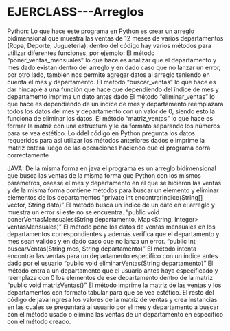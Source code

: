 # EJERCLASS---Arreglos

Python:
Lo que hace este programa en Python es crear un arreglo bidimensional que muestra las ventas de 12 meses de varios departamentos (Ropa, Deporte, Jugueteria), dentro del código hay varios métodos para utilizar diferentes funciones, por ejemplo:
El método “poner_ventas_mensuales” lo que hace es analizar que el departamento y mes dado existan dentro del arreglo y en dado caso que no lanzar un error, por otro lado, también nos permite agregar datos al arreglo teniendo en cuenta el mes y departamento.
El método “buscar_ventas” lo que hace es dar hincapié a una función que hace que dependiendo del índice de mes y departamento imprima un dato antes dado
El método “eliminar_ventas” lo que hace es dependiendo de un índice de mes y departamento reemplazara todos los datos del mes y departamento con un valor de 0, siendo esto la funciona de eliminar los datos.
El método “matriz_ventas” lo que hace es formar la matriz con una estructura y le da formato separando los números para se vea estético.
Lo ddel código en Python pregunta los datos requeridos para así utilizar los métodos anteriores dados e imprime la matriz entera luego de las operaciones haciendo que el programa corra correctamente

JAVA:
De la misma forma en java el programa es un arreglo bidimensional que busca las ventas de la misma forma que Python con los mismos parámetros, osease el mes y departamento en el que se hicieron las ventas y de la misma forma contiene métodos para buscar un elemento y eliminar elementos de los departamentos
 “private int encontrarIndice(String[] vector, String dato)” El método busca un índice de un dato en el arreglo y muestra un error si este no se encuentra.
“public void ponerVentasMensuales(String departamento, Map<String, Integer> ventasMensuales)” El método pone los datos de ventas mensuales en los departamentos correspondientes y además verifica que el departamento y mes sean validos y en dado caso que no lanza un error.
“public int buscarVentas(String mes, String departamento)” El método intenta encontrar las ventas para un departamento especifico con un índice antes dado por el usuario
“public void eliminarVentas(String departamento)” El método entra a un departamento que el usuario antes haya especificado y reemplaza con 0 los elementos de ese departamento dentro de la matriz 
“public void matrizVentas()” El método imprime la matriz de las ventas y los departamentos con formato tabular para que se vea estético.
El resto del código de java ingresa los valores de la matriz de ventas y crea instancias en las cuales se preguntará al usuario por el mes y departamento a buscar con el método usado o elimina las ventas de un departamento en específico con el método creado.

